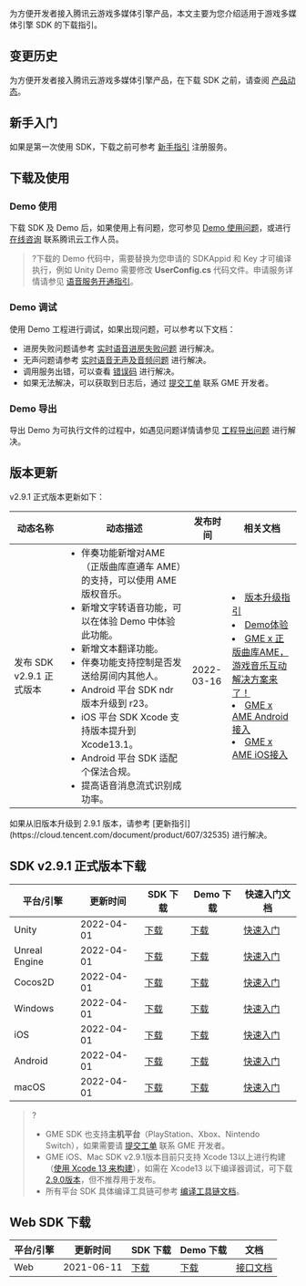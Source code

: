 为方便开发者接入腾讯云游戏多媒体引擎产品，本文主要为您介绍适用于游戏多媒体引擎 SDK 的下载指引。

## 变更历史
为方便开发者接入腾讯云游戏多媒体引擎产品，在下载 SDK 之前，请查阅 [产品动态](https://cloud.tencent.com/document/product/607/41876)。

## 新手入门
如果是第一次使用 SDK，下载之前可参考 [新手指引](https://cloud.tencent.com/document/product/607/51583) 注册服务。

## 下载及使用
###  Demo 使用
下载 SDK 及 Demo 后，如果使用上有问题，您可参见 [Demo 使用问题](https://cloud.tencent.com/document/product/607/51456)，或进行 [在线咨询](https://cloud.tencent.com/online-service?from=connect-us) 联系腾讯云工作人员。
>?下载的 Demo 代码中，需要替换为您申请的 SDKAppid 和 Key 才可编译执行，例如 Unity Demo 需要修改 **UserConfig.cs** 代码文件。申请服务详情请参见 [语音服务开通指引](https://cloud.tencent.com/document/product/607/10782)。

### Demo 调试
使用 Demo 工程进行调试，如果出现问题，可以参考以下文档：

- 进房失败问题请参考 [实时语音进房失败问题](https://cloud.tencent.com/document/product/607/51462) 进行解决。
- 无声问题请参考 [实时语音无声及音频问题](https://cloud.tencent.com/document/product/607/51463) 进行解决。
- 调用服务出错，可以查看 [错误码](https://cloud.tencent.com/document/product/607/15173) 进行解决。
- 如果无法解决，可以获取到日志后，通过 [提交工单](https://console.cloud.tencent.com/workorder/category) 联系 GME 开发者。



### Demo 导出
导出 Demo 为可执行文件的过程中，如遇见问题详情请参见 [工程导出问题](https://cloud.tencent.com/document/product/607/51457) 进行解决。



## 版本更新
v2.9.1 正式版本更新如下：

<table >
<thead>
<tr>
<th width="18%">动态名称</th>
<th width="44%">动态描述</th>
 <th width="14%">发布时间</th>  
<th width="24%">相关文档</th>
</tr>
</thead>
<tbody><tr>
<td>发布 SDK v2.9.1 正式版本</td>
<td ><ul style="margin:0;">
<li >伴奏功能新增对AME（正版曲库直通车 AME）的支持，可以使用 AME 版权音乐。</li>
<li >新增文字转语音功能，可以在体验 Demo 中体验此功能。</li>
<li >新增文本翻译功能。</li>
<li >伴奏功能支持控制是否发送给房间内其他人。</li>
<li >Android 平台 SDK ndr 版本升级到 r23。</li>
<li >iOS 平台 SDK Xcode 支持版本提升到 Xcode13.1。</li>
<li >Android 平台 SDK 适配个保法合规。</li>
<li >提高语音消息流式识别成功率。</li>
</ul ></td>
<td>2022-03-16</td> 
<td><li><a href="https://cloud.tencent.com/document/product/607/67303">版本升级指引</li>
<li><a href="https://cloud.tencent.com/document/product/607/48323">Demo体验</li>
<li><a href="https://cloud.tencent.com/developer/article/1957386">GME x 正版曲库AME，游戏音乐互动解决方案来了！</li>
<li><a href="https://doc.weixin.qq.com/doc/w3_AJMAggaUAFUYvOmkGV9QuWknruvAC?scode=AJEAIQdfAAom30HqyjAJMAggaUAFU">GME x AME Android接入</li>
<li><a href="https://doc.weixin.qq.com/doc/w3_ACkAcgaDACgkD4VrricQmq9AKFpc5?scode=AJEAIQdfAAoRWBc24VACkAcgaDACg">GME x AME iOS接入</li>
</tr>
</tbody></table>


<dx-alert infotype="notice" title="更新版本请注意">
如果从旧版本升级到 2.9.1 版本，请参考 [更新指引](https://cloud.tencent.com/document/product/607/32535) 进行解决。
</dx-alert>




## SDK v2.9.1 正式版本下载


| 平台/引擎 | 更新时间   | SDK 下载 | Demo 下载 | 快速入门文档 |
| ------- | ------- | ------- | ------- | ------- |
| Unity         | 2022-04-01 | [下载](https://dldir1v6.qq.com/hudongzhibo/QCloud_TGP/GME/GME2.9.1/Other/GME_Unity_Audio_SDK_2.9.1.eb02ee03.zip) | [下载](https://dldir1v6.qq.com/hudongzhibo/QCloud_TGP/GME/GME2.9.1/Other/GME_Unity_Audio_Demo_2.9.1.eb02ee03.zip) | [快速入门](https://cloud.tencent.com/document/product/607/18248) |
| Unreal Engine | 2022-04-01 | [下载](https://dldir1v6.qq.com/hudongzhibo/QCloud_TGP/GME/GME2.9.1/Other/GME_Unreal_Audio_SDK_2.9.1.eb02ee03.zip) | [下载](https://dldir1v6.qq.com/hudongzhibo/QCloud_TGP/GME/GME2.9.1/Other/GME_Unreal_Audio_Demo_2.9.1.eb02ee03.zip) | [快速入门](https://cloud.tencent.com/document/product/607/18267) |
| Cocos2D       | 2022-04-01 | [下载](https://dldir1v6.qq.com/hudongzhibo/QCloud_TGP/GME/GME2.9.1/Other/GME_Cocos_Audio_SDK_2.9.1.eb02ee03.zip) | [下载](https://dldir1v6.qq.com/hudongzhibo/QCloud_TGP/GME/GME2.9.1/Other/GME_Cocos_Audio_Demo_2.9.1.eb02ee03.zip) | [快速入门](https://cloud.tencent.com/document/product/607/18292) |
| Windows       | 2022-04-01 | [下载](https://dldir1v6.qq.com/hudongzhibo/QCloud_TGP/GME/GME2.9.1/Windows/GME_Windows_audio_sdk_2.9.1.81c5abf3.zip) | [下载](https://dldir1v6.qq.com/hudongzhibo/QCloud_TGP/GME/GME2.9.1/Windows/GME_Windows_audio_example_project_2.9.1.81c5abf3.zip) | [快速入门](https://cloud.tencent.com/document/product/607/56374) |
| iOS           | 2022-04-01 | [下载](https://dldir1v6.qq.com/hudongzhibo/QCloud_TGP/GME/GME2.9.1/iOS/GME_ios_audio_sdk_2.9.1.81c5abf3.zip) | [下载](https://dldir1v6.qq.com/hudongzhibo/QCloud_TGP/GME/GME2.9.1/iOS/GME_ios_audio_example_2.9.1.81c5abf3.zip) | [快速入门](https://cloud.tencent.com/document/product/607/56374) |
| Android       | 2022-04-01 | [下载](https://dldir1v6.qq.com/hudongzhibo/QCloud_TGP/GME/GME2.9.1/Android/GME_android_audio_sdk_2.9.1.81c5abf3.zip) | [下载](https://dldir1v6.qq.com/hudongzhibo/QCloud_TGP/GME/GME2.9.1/Android/GME_android_audio_example_2.9.1.81c5abf3.zip) | [快速入门](https://cloud.tencent.com/document/product/607/56374) |
| macOS         | 2022-04-01 | [下载](https://dldir1v6.qq.com/hudongzhibo/QCloud_TGP/GME/GME2.9.1/Mac/GME_mac_audio_sdk_2.9.1.81c5abf3.zip) | [下载](https://dldir1v6.qq.com/hudongzhibo/QCloud_TGP/GME/GME2.9.1/Mac/GME_mac_audio_demo_2.9.1.81c5abf3.zip) | [快速入门](https://cloud.tencent.com/document/product/607/56374) |



> ?
> - GME SDK 也支持**主机平台**（PlayStation、Xbox、Nintendo Switch），如果需要请 [提交工单](https://console.cloud.tencent.com/workorder/category) 联系 GME 开发者。
> - GME iOS、Mac SDK v2.9.1版本目前只支持 Xcode 13以上进行构建（[使用 Xcode 13 来构建](https://developer.apple.com/ios/submit/)），如需在 Xcode13 以下编译器调试，可下载 [2.9.0版本](https://dldir1v6.qq.com/hudongzhibo/QCloud_TGP/GME/GME2.9.0/iOS/GME_ios_audio_sdk_2.9.0.756c12ea.zip)，但不推荐用于发布。
> - 所有平台 SDK 具体编译工具链可参考 [编译工具链文档](https://cloud.tencent.com/document/product/607/71331)。


## Web SDK 下载

| 平台/引擎 | 更新时间   | SDK 下载 | Demo 下载 | 文档 |
| --------- | ---------- | ---------- | ---------- | ---------- |
| Web       | 2021-06-11 | [下载](https://dldir1.qq.com/hudongzhibo/QCloud_TGP/GME/GME2.8.1/H5/GME_Web_SDK_2.8.1.47.zip) | [下载](https://dldir1.qq.com/hudongzhibo/QCloud_TGP/GME/GME2.8.1/H5/GME_Web_Demo_2.8.1.47.zip) | [接口文档](https://cloud.tencent.com/document/product/607/32157) |
